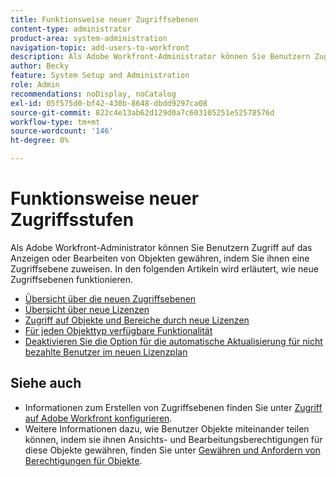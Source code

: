 ```yaml
---
title: Funktionsweise neuer Zugriffsebenen
content-type: administrator
product-area: system-administration
navigation-topic: add-users-to-workfront
description: Als Adobe Workfront-Administrator können Sie Benutzern Zugriff auf das Anzeigen oder Bearbeiten von Objekten gewähren, indem Sie ihnen eine Zugriffsebene zuweisen. In den folgenden Artikeln wird erläutert, wie neue Zugriffsebenen funktionieren.
author: Becky
feature: System Setup and Administration
role: Admin
recommendations: noDisplay, noCatalog
exl-id: 05f575d0-bf42-430b-8648-dbdd9297ca08
source-git-commit: 822c4e13ab62d129d0a7c603105251e52578576d
workflow-type: tm+mt
source-wordcount: '146'
ht-degree: 0%

---
```


# Funktionsweise neuer Zugriffsstufen

Als Adobe Workfront-Administrator können Sie Benutzern Zugriff auf das Anzeigen oder Bearbeiten von Objekten gewähren, indem Sie ihnen eine Zugriffsebene zuweisen. In den folgenden Artikeln wird erläutert, wie neue Zugriffsebenen funktionieren.

* [Übersicht über die neuen Zugriffsebenen](/help/quicksilver/administration-and-setup/add-users/how-access-levels-work/access-level-overview.md)
* [Übersicht über neue Lizenzen](/help/quicksilver/administration-and-setup/add-users/how-access-levels-work/licenses-overview.md)
* [Zugriff auf Objekte und Bereiche durch neue Lizenzen](/help/quicksilver/administration-and-setup/add-users/how-access-levels-work/access-to-objects-areas-license-types.md)
* [Für jeden Objekttyp verfügbare Funktionalität](/help/quicksilver/administration-and-setup/add-users/how-access-levels-work/functionality-available-for-objects.md)
* [Deaktivieren Sie die Option für die automatische Aktualisierung für nicht bezahlte Benutzer im neuen Lizenzplan](/help/quicksilver/administration-and-setup/add-users/how-access-levels-work/disable-auto-upgrade.md)

## Siehe auch

* Informationen zum Erstellen von Zugriffsebenen finden Sie unter [Zugriff auf Adobe Workfront konfigurieren](../../../administration-and-setup/add-users/configure-and-grant-access/configure-access.md).
* Weitere Informationen dazu, wie Benutzer Objekte miteinander teilen können, indem sie ihnen Ansichts- und Bearbeitungsberechtigungen für diese Objekte gewähren, finden Sie unter [Gewähren und Anfordern von Berechtigungen für Objekte](../../../workfront-basics/grant-and-request-access-to-objects/grant-and-request-access-to-objects.md).
